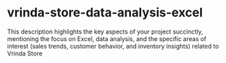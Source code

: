 # vrinda-store-data-analysis-excel
This description highlights the key aspects of your project succinctly, mentioning the focus on Excel, data analysis, and the specific areas of interest (sales trends, customer behavior, and inventory insights) related to Vrinda Store
